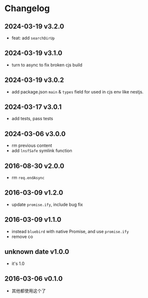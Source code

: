 # Changelog

## 2024-03-19 v3.2.0

- feat: add `searchDirUp`

## 2024-03-19 v3.1.0

- turn to async to fix broken cjs build

## 2024-03-19 v3.0.2

- add package.json `main` & `types` field for used in cjs env like nestjs.

## 2024-03-17 v3.0.1

- add tests, pass tests

## 2024-03-06 v3.0.0

- rm previous content
- add `lnsfSafe` symlink function

## 2016-08-30 v2.0.0

- rm `req.endAsync`

## 2016-03-09 v1.2.0

- update `promise.ify`, include bug fix

## 2016-03-09 v1.1.0

- instead `bluebird` with native Promise, and use `promise.ify`
- remove co

## unknown date v1.0.0

- it's 1.0

## 2016-03-06 v0.1.0

- 其他都使用这个了
